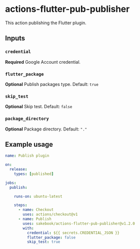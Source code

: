 # actions-flutter-pub-publisher

This action publishing the Flutter plugin.

## Inputs

### `credential`

**Required** Google Account credential.

### `flutter_package`

**Optional** Publish packages type. Default: `true`

### `skip_test`

**Optional** Skip test. Default: `false`

### `package_directory`

**Optional** Package directory. Default: `"."`

## Example usage

```yaml
name: Publish plugin

on:
  release:
    types: [published]

jobs:
  publish:

    runs-on: ubuntu-latest

    steps:
      - name: Checkout
        uses: actions/checkout@v1
      - name: Publish
        uses: sakebook/actions-flutter-pub-publisher@v1.2.0
        with:
          credential: ${{ secrets.CREDENTIAL_JSON }}
          flutter_package: false
          skip_test: true
```
